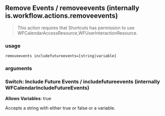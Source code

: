 
## Remove Events / removeevents (internally is.workflow.actions.removeevents)


> This action requires that Shortcuts has permission to use WFCalendarAccessResource,WFUserInteractionResource.

### usage
`removeevents includefutureevents=[string|variable]`

### arguments
### Switch: Include Future Events / includefutureevents (internally WFCalendarIncludeFutureEvents)
**Allows Variables**: true


Accepts a string with either true or false
or a variable.
